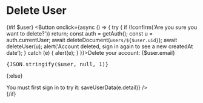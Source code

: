 <script lang="ts">
  import { getAuth, deleteUser } from 'firebase/auth';
  import { user } from '$lib/user';
  import { deleteDocument, FirebaseUiAuth, saveUserData } from 'sveltefirets';
  import Button from 'svelte-pieces/ui/Button.svelte';
</script>

<!-- prettier-ignore -->
# Delete User

{#if $user}
  <Button
    onclick={async () => {
      try {
        if (!confirm('Are you sure you want to delete?')) return;
        const auth = getAuth();
        const u = auth.currentUser;
        await deleteDocument(`users/${$user.uid}`);
        await deleteUser(u);
        alert('Account deleted, sign in again to see a new createdAt date');
      } catch (e) {
        alert(e);
      }
    }}>Delete your account: {$user.email}</Button>

  <pre>{JSON.stringify($user, null, 1)}</pre>
{:else}
  <div class="not-prose">
    You must first sign in to try it:
    <FirebaseUiAuth on:authresult={(e) => saveUserData(e.detail)} />
  </div>
{/if}
